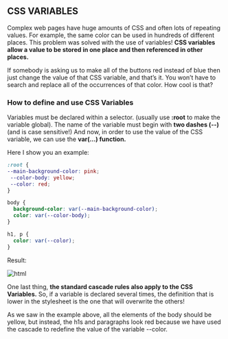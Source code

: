 ## CSS VARIABLES  

Complex web pages have huge amounts of CSS and often lots of repeating values. For example, the same color can be used in hundreds of different places. This problem was solved with the use of variables! **CSS variables allow a value to be stored in one place and then referenced in other places.** 

If somebody is asking us to make all of the buttons red instead of blue then just change the value of that CSS variable, and that’s it. You won’t have to search and replace all of the occurrences of that color. How cool is that?

### How to define and use CSS Variables 

Variables must be declared within a selector. (usually use **:root** to make the variable global). 
The name of the variable must begin with **two dashes (--)**(and is case sensitive!) 
And now, in order to use the value of the CSS variable, we can use the **var(…) function.**

Here I show you an example:
```css
:root {
--main-background-color: pink;
 --color-body: yellow;
 --color: red;
}

body {
  background-color: var(--main-background-color);
  color: var(--color-body);
}

h1, p {
  color: var(--color);
}
```
Result:

![html](https://user-images.githubusercontent.com/59721315/90304282-88323180-de8c-11ea-838f-6149b7c87220.png)

One last thing, **the standard cascade rules also apply to the CSS Variables.** So, if a variable is declared several times, the definition that is lower in the stylesheet is the one that will overwrite the others!

As we saw in the example above, all the elements of the body should be yellow, but instead, the h1s and paragraphs look red because we have used the cascade to redefine the value of the variable --color.
